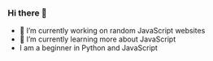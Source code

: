 ### Hi there 👋

- 🔭 I’m currently working on random JavaScript websites
- 🌱 I’m currently learning more about JavaScript
- I am a beginner in Python and JavaScript
